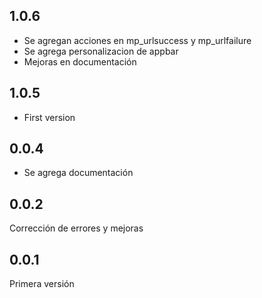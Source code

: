 ## 1.0.6

- Se agregan acciones en mp_urlsuccess y mp_urlfailure
- Se agrega personalizacion de appbar
- Mejoras en documentación

## 1.0.5

- First version

## 0.0.4

- Se agrega documentación

## 0.0.2

Corrección de errores y mejoras


## 0.0.1

Primera versión





